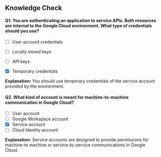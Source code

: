 ## Knowledge Check

#### Q1. You are authenticating an application to service APIs. Both resources are internal to the Google Cloud environment. What type of credentials should you use?

- [ ] User account credentials
- [ ] Locally stored keys
- [ ] API keys
- [x] Temporary credentials


**Explanation:** You should use temporary credentials of the service account provided by the environment.


#### Q2. What kind of account is meant for machine-to-machine communication in Google Cloud?

- [ ] User account
- [ ] Google Workspace account
- [x] Service account
- [ ] Cloud Identity account

**Explanation:**  Service accounts are designed to provide permissions for machine-to machine or service-to-service communications in Google Cloud.
